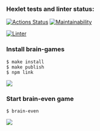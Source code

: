 ### Hexlet tests and linter status:
[![Actions Status](https://github.com/hvoyka/frontend-project-lvl1/workflows/hexlet-check/badge.svg)](https://github.com/hvoyka/frontend-project-lvl1/actions)
[![Maintainability](https://api.codeclimate.com/v1/badges/a99a88d28ad37a79dbf6/maintainability)](https://codeclimate.com/github/codeclimate/codeclimate/maintainability)

[![Linter](https://github.com/hvoyka/frontend-project-lvl1/workflows/Linter/badge.svg)](https://github.com/hvoyka/frontend-project-lvl1/actions?query=workflow%3ALinter)

### Install brain-games

```
$ make install
$ make publish
$ npm link
```
[<img src="https://asciinema.org/a/cO1YiUV29wUbFmroqReuCU9AH.svg">](https://asciinema.org/a/cO1YiUV29wUbFmroqReuCU9AH)



### Start brain-even game
```
$ brain-even
```

[<img src="https://asciinema.org/a/qdyrrBju0Q9R1sHrFsk686D8O.svg">](https://asciinema.org/a/qdyrrBju0Q9R1sHrFsk686D8O)